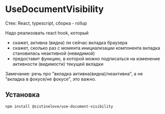 # UseDocumentVisibility

Стек: React, typescript, сборка - rollup

Надо реализовать react hook, который

- скажет, активна (видна) ли сейчас вкладка браузера
- скажет, сколько раз с момента инициализации компонента вкладка становилась неактивной (невидимой)
- предоставит функцию, в которой можно подписаться на изменение активности (видимости) текущей вкладки

Замечание: речь про "вкладка активна(видна)/неактивна", а не "вкладка в фокусе/не фокусе", это важно.

## Установка

```sh
npm install @sistinelove/use-document-visibility
